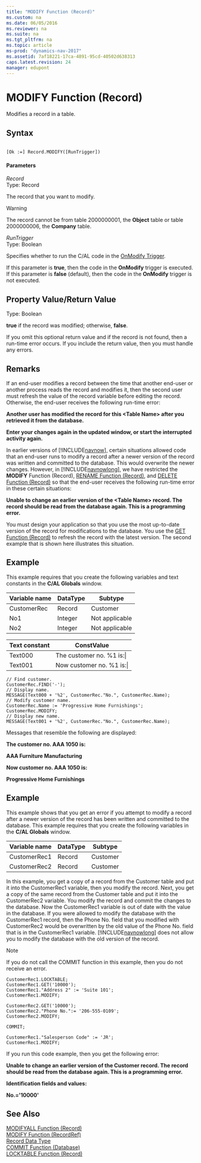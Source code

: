 ```yaml
---
title: "MODIFY Function (Record)"
ms.custom: na
ms.date: 06/05/2016
ms.reviewer: na
ms.suite: na
ms.tgt_pltfrm: na
ms.topic: article
ms-prod: "dynamics-nav-2017"
ms.assetid: 7af18221-17ca-4891-95cd-40502d638313
caps.latest.revision: 24
manager: edupont
---
```

# MODIFY Function (Record)
Modifies a record in a table.  
  
## Syntax  
  
```  
  
[Ok :=] Record.MODIFY([RunTrigger])  
```  
  
#### Parameters  
 *Record*  
 Type: Record  
  
 The record that you want to modify.  
  
> [!WARNING]  
>  The record cannot be from table 2000000001, the **Object** table or table 2000000006, the **Company** table.  
  
 *RunTrigger*  
 Type: Boolean  
  
 Specifies whether to run the C\/AL code in the [OnModify Trigger](OnModify-Trigger.md).  
  
 If this parameter is **true**, then the code in the **OnModify** trigger is executed. If this parameter is **false** \(default\), then the code in the **OnModify** trigger is not executed.  
  
## Property Value/Return Value  
 Type: Boolean  
  
 **true** if the record was modified; otherwise, **false**.  
  
 If you omit this optional return value and if the record is not found, then a run\-time error occurs. If you include the return value, then you must handle any errors.  
  
## Remarks  
 If an end\-user modifies a record between the time that another end\-user or another process reads the record and modifies it, then the second user must refresh the value of the record variable before editing the record. Otherwise, the end\-user receives the following run\-time error:  
  
 **Another user has modified the record for this \<Table Name\> after you retrieved it from the database.**  
  
 **Enter your changes again in the updated window, or start the interrupted activity again.**  
  
 In earlier versions of [!INCLUDE[navnow](includes/navnow_md.md)], certain situations allowed code that an end\-user runs to modify a record after a newer version of the record was written and committed to the database. This would overwrite the newer changes. However, in [!INCLUDE[navnowlong](includes/navnowlong_md.md)], we have restricted the **MODIFY** Function \(Record\), [RENAME Function \(Record\)](RENAME-Function--Record-.md), and [DELETE Function \(Record\)](DELETE-Function--Record-.md) so that the end\-user receives the following run\-time error in these certain situations:  
  
 **Unable to change an earlier version of the \<Table Name\> record. The record should be read from the database again. This is a programming error.**  
  
 You must design your application so that you use the most up\-to\-date version of the record for modifications to the database. You use the [GET Function \(Record\)](GET-Function--Record-.md) to refresh the record with the latest version. The second example that is shown here illustrates this situation.  
  
## Example  
 This example requires that you create the following variables and text constants in the **C\/AL Globals** window.  
  
|Variable name|DataType|Subtype|  
|-------------------|--------------|-------------|  
|CustomerRec|Record|Customer|  
|No1|Integer|Not applicable|  
|No2|Integer|Not applicable|  
  
|Text constant|ConstValue|  
|-------------------|----------------|  
|Text000|The customer no. %1 is:\\|  
|Text001|Now customer no. %1 is:\\|  
  
```  
// Find customer.  
CustomerRec.FIND('-');  
// Display name.  
MESSAGE(Text000 + '%2', CustomerRec."No.", CustomerRec.Name);  
// Modify customer name.  
CustomerRec.Name := 'Progressive Home Furnishings';  
CustomerRec.MODIFY;  
// Display new name.  
MESSAGE(Text001 + '%2', CustomerRec."No.", CustomerRec.Name);  
```  
  
 Messages that resemble the following are displayed:  
  
 **The customer no. AAA 1050 is:**  
  
 **AAA Furniture Manufacturing**  
  
 **Now customer no. AAA 1050 is:**  
  
 **Progressive Home Furnishings**  
  
## Example  
 This example shows that you get an error if you attempt to modify a record after a newer version of the record has been written and committed to the database. This example requires that you create the following variables in the **C\/AL Globals** window.  
  
|Variable name|DataType|Subtype|  
|-------------------|--------------|-------------|  
|CustomerRec1|Record|Customer|  
|CustomerRec2|Record|Customer|  
  
 In this example, you get a copy of a record from the Customer table and put it into the CustomerRec1 variable, then you modify the record. Next, you get a copy of the same record from the Customer table and put it into the CustomerRec2 variable. You modify the record and commit the changes to the database. Now the CustomerRec1 variable is out of date with the value in the database. If you were allowed to modify the database with the CustomerRec1 record, then the Phone No. field that you modified with CustomerRec2 would be overwritten by the old value of the Phone No. field that is in the CustomerRec1 variable. [!INCLUDE[navnowlong](includes/navnowlong_md.md)] does not allow you to modify the database with the old version of the record.  
  
> [!NOTE]  
>  If you do not call the COMMIT function in this example, then you do not receive an error.  
  
```  
CustomerRec1.LOCKTABLE;  
CustomerRec1.GET('10000');  
CustomerRec1."Address 2" := 'Suite 101';  
CustomerRec1.MODIFY;  
  
CustomerRec2.GET('10000');  
CustomerRec2."Phone No.":= '206-555-0109';  
CustomerRec2.MODIFY;  
  
COMMIT;  
  
CustomerRec1."Salesperson Code" := 'JR';  
CustomerRec1.MODIFY;  
```  
  
 If you run this code example, then you get the following error:  
  
 **Unable to change an earlier version of the Customer record. The record should be read from the database again. This is a programming error.**  
  
 **Identification fields and values:**  
  
 **No.\='10000'**  
  
## See Also  
 [MODIFYALL Function \(Record\)](MODIFYALL-Function--Record-.md)   
 [MODIFY Function \(RecordRef\)](MODIFY-Function--RecordRef-.md)   
 [Record Data Type](Record-Data-Type.md)   
 [COMMIT Function \(Database\)](COMMIT-Function--Database-.md)   
 [LOCKTABLE Function \(Record\)](LOCKTABLE-Function--Record-.md)